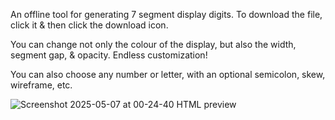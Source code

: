 An offline tool for generating 7 segment display digits. To download the file, click it & then click the download icon.

You can change not only the colour of the display, but also the width, segment gap, & opacity. Endless customization!

You can also choose any number or letter, with an optional semicolon, skew, wireframe, etc.

![Screenshot 2025-05-07 at 00-24-40 HTML preview](https://github.com/user-attachments/assets/bd2eafd7-135e-4a50-af6a-20162f48b7fd)
